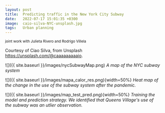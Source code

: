 ```yaml
---
layout: post
title:  Predicting traffic in the New York City Subway
date:   2022-07-17 15:01:35 +0300
image:  caio-silva-NYC-unsplash.jpg
tags:   Urban planning
---
```

<small>joint work with Julieta Rivero and Rodrigo Villela</small>

Courtesy of Ciao Silva, from Unsplash https://unsplash.com/@caaaaaaaaaio.

![]({{ site.baseurl }}/images/nycSubwayMap.png)
*A map of the NYC subway system*

![]({{ site.baseurl }}/images/mapa_calor_res.png){width=50%}
*Heat map of the change in the use of the subway system after the pandemic.*

![]({{ site.baseurl }}/images/map_test_pred.png){width=50%}
*Training the model and prediction strategy. We identified that Queens Village's use of the subway was an utlier observation.*



